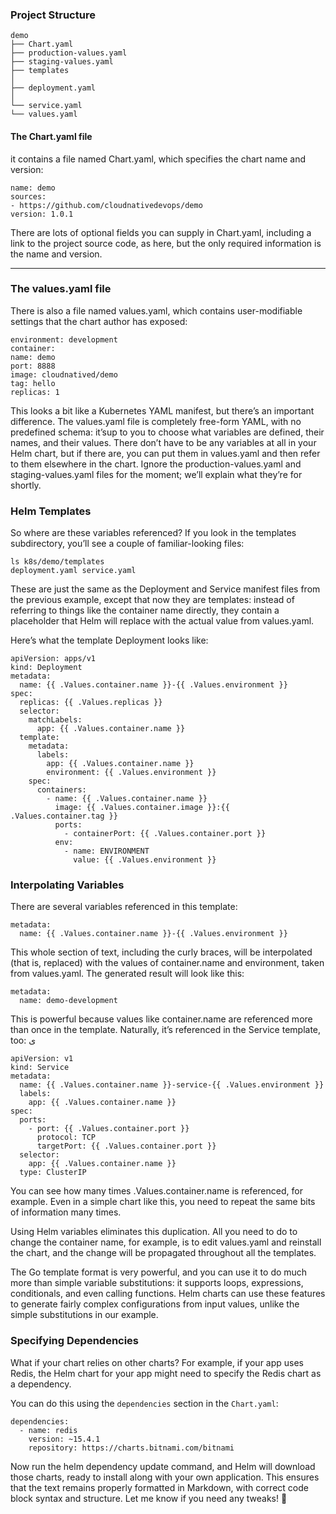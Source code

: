 

### Project Structure 

```
demo
├── Chart.yaml
├── production-values.yaml
├── staging-values.yaml
├── templates
│
├── deployment.yaml
│
└── service.yaml
└── values.yaml
```


#### The Chart.yaml file
it contains a file named Chart.yaml, which specifies the chart name and version:

```
name: demo
sources:
- https://github.com/cloudnativedevops/demo
version: 1.0.1
```

There are lots of optional fields you can supply in Chart.yaml, including a link to the project source code, as here, but the only required information is the name and version.


---


### The values.yaml file
There is also a file named values.yaml, which contains user-modifiable settings that
the chart author has exposed:

```
environment: development
container:
name: demo
port: 8888
image: cloudnatived/demo
tag: hello
replicas: 1
```

This looks a bit like a Kubernetes YAML manifest, but there’s an important difference. The values.yaml file is completely free-form YAML, with no predefined schema: it’sup to you to choose what variables are defined, their names, and their values. There don’t have to be any variables at all in your Helm chart, but if there are, you can put them in values.yaml and then refer to them elsewhere in the chart. Ignore the production-values.yaml and staging-values.yaml files for the moment; we’ll explain what they’re for shortly.


### Helm Templates
So where are these variables referenced? If you look in the templates subdirectory, you’ll see a couple of familiar-looking files:
```
ls k8s/demo/templates
deployment.yaml service.yaml
```
These are just the same as the Deployment and Service manifest files from the
previous example, except that now they are templates: instead of referring to things
like the container name directly, they contain a placeholder that Helm will replace
with the actual value from values.yaml.


Here’s what the template Deployment looks like:

```
apiVersion: apps/v1
kind: Deployment
metadata:
  name: {{ .Values.container.name }}-{{ .Values.environment }}
spec:
  replicas: {{ .Values.replicas }}
  selector:
    matchLabels:
      app: {{ .Values.container.name }}
  template:
    metadata:
      labels:
        app: {{ .Values.container.name }}
        environment: {{ .Values.environment }}
    spec:
      containers:
        - name: {{ .Values.container.name }}
          image: {{ .Values.container.image }}:{{ .Values.container.tag }}
          ports:
            - containerPort: {{ .Values.container.port }}
          env:
            - name: ENVIRONMENT
              value: {{ .Values.environment }}

```



### Interpolating Variables

There are several variables referenced in this template:  

```
metadata:
  name: {{ .Values.container.name }}-{{ .Values.environment }}
```
This whole section of text, including the curly braces, will be interpolated (that is, replaced) with the values of container.name and environment, taken from values.yaml. The generated result will look like this:
```
metadata:
  name: demo-development
```

This is powerful because values like container.name are referenced more than once in the template. Naturally, it’s referenced in the Service template, too:
ی
```
apiVersion: v1
kind: Service
metadata:
  name: {{ .Values.container.name }}-service-{{ .Values.environment }}
  labels:
    app: {{ .Values.container.name }}
spec:
  ports:
    - port: {{ .Values.container.port }}
      protocol: TCP
      targetPort: {{ .Values.container.port }}
  selector:
    app: {{ .Values.container.name }}
  type: ClusterIP
```

You can see how many times .Values.container.name is referenced, for example. Even in a simple chart like this, you need to repeat the same bits of information many times.

Using Helm variables eliminates this duplication. All you need to do to change the container name, for example, is to edit values.yaml and reinstall the chart, and the change will be propagated throughout all the templates.

The Go template format is very powerful, and you can use it to do much more than simple variable substitutions: it supports loops, expressions, conditionals, and even calling functions. Helm charts can use these features to generate fairly complex configurations from input values, unlike the simple substitutions in our example.



### Specifying Dependencies

What if your chart relies on other charts? For example, if your app uses Redis, the Helm chart for your app might need to specify the Redis chart as a dependency.  

You can do this using the `dependencies` section in the `Chart.yaml`:  

```
dependencies:
  - name: redis
    version: ~15.4.1
    repository: https://charts.bitnami.com/bitnami
```
Now run the helm dependency update command, and Helm will download those charts, ready to install along with your own application.
This ensures that the text remains properly formatted in Markdown, with correct code block syntax and structure. Let me know if you need any tweaks! 🚀










